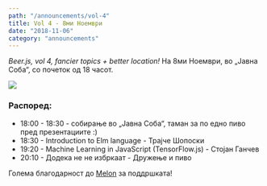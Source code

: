 ```yaml
---
path: "/announcements/vol-4"
title: Vol 4 - 8ми Ноември
date: "2018-11-06"
category: "announcements"
---
```


_Beer.js, vol 4, fancier topics + better location!_ На 8ми Ноември, во „Јавна Соба“, со почеток од 18 часот.

<img src="/images/vol4-cover.png" />

### Распоред:

* 18:00 - 18:30 - собирање во „Јавна Соба“, таман за по едно пиво пред презeнтациите :)
* 18:30 - Introduction to Elm language - Трајче Шопоски
* 19:20 - Machine Learning in JavaScript (TensorFlow.js) - Стојан Ганчев 
* 20:10 - Додека не не избркаат - Дружење и пиво

Голема благодарност до [Melon](https://melontech.com/) за поддршката!

